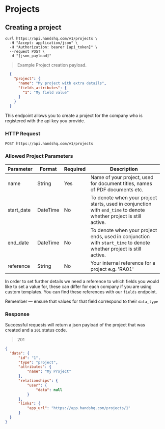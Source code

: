 # Projects

## Creating a project

```shell
curl https://api.handshq.com/v1/projects \
  -H "Accept: application/json" \
  -H "Authorization: bearer [api_token]" \
  --request POST \
  -d "[json_payload]"
```

> Example Project creation payload.

```json
  {
    "project": {
      "name": "My project with extra details",
      "fields_attributes": {
        "1": "My field value"
      }
    }
  }

```

This endpoint allows you to create a project for the company who is registered with the api key you provide.

### HTTP Request

`POST https://api.handshq.com/v1/projects`

### Allowed Project Parameters

Parameter | Format | Required | Description
--------- | ------ | -------- | -----------
name | String | Yes | Name of your project, used for document titles, names of PDF documents etc.
start_date | DateTime | No | To denote when your project starts, used in conjunction with `end_time` to denote whether project is still active.
end_date | DateTime | No | To denote when your project ends, used in conjunction with `start_time` to denote whether project is still active.
reference | String | No | Your internal reference for a project e.g. 'RA01'

In order to set further details we need a reference to which fields you would like to set a value for, these can differ for each company if you are using custom templates. You can find these references with our `fields` endpoint.

<aside class="notice">
Remember — ensure that values for that field correspond to their <code>data_type</code>
</aside>

### Response

Successful requests will return a json payload of the project that was created and a `201` status code.

> 201

```json
{
  "data": {
      "id": "1",
      "type": "project",
      "attributes": {
          "name": "My Project"
      },
      "relationships": {
          "user": {
              "data": null
          }
      },
      "links": {
          "app_url": "https://app.handshq.com/projects/1"
      }
  }
}
```
